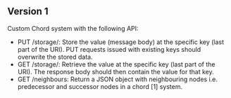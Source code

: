 ## Version 1
Custom Chord system with the following API:

* PUT /storage/<key>: Store the value (message body) at the specific
key (last part of the URI). PUT requests issued with existing keys should
overwrite the stored data.  
* GET /storage/<key>: Retrieve the value at the specific key (last part
of the URI). The response body should then contain the value for that
key.
* GET /neighbours: Return a JSON object with neighbouring nodes i.e.
predecessor and successor nodes in a chord [1] system.
